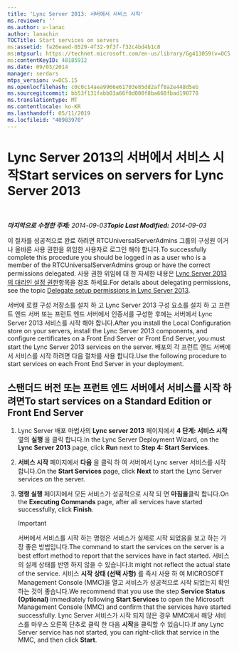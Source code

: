 ```yaml
---
title: 'Lync Server 2013: 서버에서 서비스 시작'
ms.reviewer: ''
ms.author: v-lanac
author: lanachin
TOCTitle: Start services on servers
ms:assetid: fa26eaed-0529-4f32-9f3f-f32c4bd4b1c8
ms:mtpsurl: https://technet.microsoft.com/en-us/library/Gg413059(v=OCS.15)
ms:contentKeyID: 48185912
ms.date: 09/03/2014
manager: serdars
mtps_version: v=OCS.15
ms.openlocfilehash: c0c0c14aea9966e61703e85dd2aff8a2e448d5eb
ms.sourcegitcommit: bb53f131fabb03a66f0d000f8ba668fbad190778
ms.translationtype: MT
ms.contentlocale: ko-KR
ms.lasthandoff: 05/11/2019
ms.locfileid: "40983970"
---
```

<div data-xmlns="http://www.w3.org/1999/xhtml">

<div class="topic" data-xmlns="http://www.w3.org/1999/xhtml" data-msxsl="urn:schemas-microsoft-com:xslt" data-cs="http://msdn.microsoft.com/en-us/">

<div data-asp="http://msdn2.microsoft.com/asp">

# <a name="start-services-on-servers-for-lync-server-2013"></a><span data-ttu-id="f61a7-102">Lync Server 2013의 서버에서 서비스 시작</span><span class="sxs-lookup"><span data-stu-id="f61a7-102">Start services on servers for Lync Server 2013</span></span>

</div>

<div id="mainSection">

<div id="mainBody">

<span> </span>

<span data-ttu-id="f61a7-103">_**마지막으로 수정한 주제:** 2014-09-03_</span><span class="sxs-lookup"><span data-stu-id="f61a7-103">_**Topic Last Modified:** 2014-09-03_</span></span>

<span data-ttu-id="f61a7-104">이 절차를 성공적으로 완료 하려면 RTCUniversalServerAdmins 그룹의 구성원 이거나 올바른 사용 권한을 위임한 사용자로 로그인 해야 합니다.</span><span class="sxs-lookup"><span data-stu-id="f61a7-104">To successfully complete this procedure you should be logged in as a user who is a member of the RTCUniversalServerAdmins group or have the correct permissions delegated.</span></span> <span data-ttu-id="f61a7-105">사용 권한 위임에 대 한 자세한 내용은 [Lync Server 2013의 대리인 설정 권한](lync-server-2013-delegate-setup-permissions.md)항목을 참조 하세요.</span><span class="sxs-lookup"><span data-stu-id="f61a7-105">For details about delegating permissions, see the topic [Delegate setup permissions in Lync Server 2013](lync-server-2013-delegate-setup-permissions.md).</span></span>

<span data-ttu-id="f61a7-106">서버에 로컬 구성 저장소를 설치 하 고 Lync Server 2013 구성 요소를 설치 하 고 프런트 엔드 서버 또는 프런트 엔드 서버에서 인증서를 구성한 후에는 서버에서 Lync Server 2013 서비스를 시작 해야 합니다.</span><span class="sxs-lookup"><span data-stu-id="f61a7-106">After you install the Local Configuration store on your servers, install the Lync Server 2013 components, and configure certificates on a Front End Server or Front End Server, you must start the Lync Server 2013 services on the server.</span></span> <span data-ttu-id="f61a7-107">배포의 각 프런트 엔드 서버에서 서비스를 시작 하려면 다음 절차를 사용 합니다.</span><span class="sxs-lookup"><span data-stu-id="f61a7-107">Use the following procedure to start services on each Front End Server in your deployment.</span></span>

<div>

## <a name="to-start-services-on-a-standard-edition-or-front-end-server"></a><span data-ttu-id="f61a7-108">스탠더드 버전 또는 프런트 엔드 서버에서 서비스를 시작 하려면</span><span class="sxs-lookup"><span data-stu-id="f61a7-108">To start services on a Standard Edition or Front End Server</span></span>

1.  <span data-ttu-id="f61a7-109">Lync Server 배포 마법사의 **Lync server 2013** 페이지에서 **4 단계: 서비스 시작**옆의 **실행** 을 클릭 합니다.</span><span class="sxs-lookup"><span data-stu-id="f61a7-109">In the Lync Server Deployment Wizard, on the **Lync Server 2013** page, click **Run** next to **Step 4: Start Services**.</span></span>

2.  <span data-ttu-id="f61a7-110">**서비스 시작** 페이지에서 **다음** 을 클릭 하 여 서버에서 Lync server 서비스를 시작 합니다.</span><span class="sxs-lookup"><span data-stu-id="f61a7-110">On the **Start Services** page, click **Next** to start the Lync Server services on the server.</span></span>

3.  <span data-ttu-id="f61a7-111">**명령 실행** 페이지에서 모든 서비스가 성공적으로 시작 되 면 **마침을**클릭 합니다.</span><span class="sxs-lookup"><span data-stu-id="f61a7-111">On the **Executing Commands** page, after all services have started successfully, click **Finish**.</span></span>
    
    <div>
    

    > [!IMPORTANT]  
    > <span data-ttu-id="f61a7-112">서버에서 서비스를 시작 하는 명령은 서비스가 실제로 시작 되었음을 보고 하는 가장 좋은 방법입니다.</span><span class="sxs-lookup"><span data-stu-id="f61a7-112">The command to start the services on the server is a best effort method to report that the services have in fact started.</span></span> <span data-ttu-id="f61a7-113">서비스의 실제 상태를 반영 하지 않을 수 있습니다.</span><span class="sxs-lookup"><span data-stu-id="f61a7-113">It might not reflect the actual state of the service.</span></span> <span data-ttu-id="f61a7-114">서비스 <STRONG>시작</STRONG> <STRONG>상태 (선택 사항)</STRONG> 를 즉시 사용 하 여 MICROSOFT Management Console (MMC)을 열고 서비스가 성공적으로 시작 되었는지 확인 하는 것이 좋습니다.</span><span class="sxs-lookup"><span data-stu-id="f61a7-114">We recommend that you use the step <STRONG>Service Status (Optional)</STRONG> immediately following <STRONG>Start Services</STRONG> to open the Microsoft Management Console (MMC) and confirm that the services have started successfully.</span></span> <span data-ttu-id="f61a7-115">Lync Server 서비스가 시작 되지 않은 경우 MMC에서 해당 서비스를 마우스 오른쪽 단추로 클릭 한 다음 <STRONG>시작</STRONG>을 클릭할 수 있습니다.</span><span class="sxs-lookup"><span data-stu-id="f61a7-115">If any Lync Server service has not started, you can right-click that service in the MMC, and then click <STRONG>Start</STRONG>.</span></span>

    
    </div>

</div>

</div>

<span> </span>

</div>

</div>

</div>

